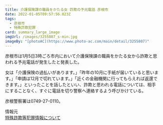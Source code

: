```yaml
---
title: 介護保険課の職員をかたる女 詐欺の予兆電話 彦根市
date: 2022-01-05T09:57:56.023Z
tags:
  - 彦根市
  - 特殊詐欺犯罪
card: summary_large_image
imgUrl: /images/3255807_s-min.jpg
imageBy: "[photoAC](https://www.photo-ac.com/main/detail/3255807)"
---
```

彦根市は1月5日3時ごろ市内において介護保険課の職員をかたる女から詐欺と思われる予兆電話が発生したと発表した。

女は「介護保険の過払いがあります。」「昨年の10月に手紙が届いていると思います。」「申請は12月で切れています。」「近くの金融機関に行ってもらえれば返還できます。」といったことを話したといい、詐欺と思われる電話については、相手にすることなく、すぐに電話を切り警察へ連絡するよう呼びかけている。

彦根警察署は0749-27-0110。

情報元  
[特殊詐欺等犯罪情報について](https://www.city.hikone.lg.jp/kurashi/bosai/4/4/18306.html)